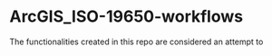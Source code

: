 # ArcGIS_ISO-19650-workflows

The functionalities created in this repo are considered an attempt to  

